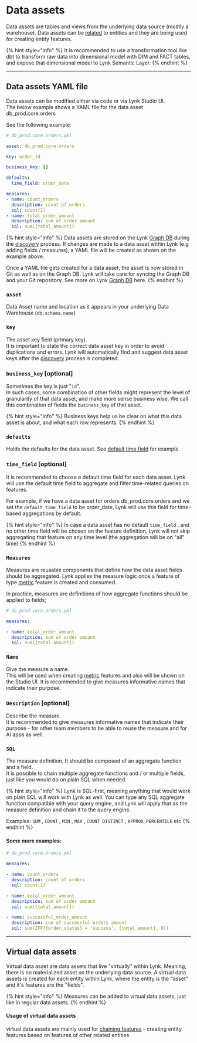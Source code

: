 # Data assets

Data assets are tables and views from the underlying data source (mostly a warehouse). Data assets can be [related](../relationships/related-data-assets.md) to entities and they are being used for creating entity features.

{% hint style="info" %}
It is recommended to use a transformation tool like dbt to transform raw data into dimensional model with DIM and FACT tables, and expose that dimensional model to Lynk Semantic Layer.
{% endhint %}

***

## Data assets YAML file

Data assets can be modified either via code or via Lynk Studio UI.\
The below example shows a YAML file for the data asset db\_prod.core.orders

See the following example:

```yaml
# db_prod.core.orders.yml

asset: db_prod.core.orders

key: order_id

business_key: []

defaults:
  time_field: order_date

measures:
- name: count_orders
  description: count of orders
  sql: count(1)
- name: total_order_amount
  description: sum of order amount
  sql: sum({total_amount})

```

{% hint style="info" %}
Data assets are stored on the Lynk [Graph DB](broken-reference/) during the [discovery](broken-reference/) process. If changes are made to a data asset within Lynk (e.g adding fields / measures), a YAML file will be created as shown on the example above.

Once a YAML file gets created for a data asset, the asset is now stored in Git as well as on the Graph DB. Lynk will take care for syncing the Graph DB and your Git repository. See more on Lynk [Graph](broken-reference/)[ DB](broken-reference/) here.
{% endhint %}

### `asset`

Data Asset name and location as it appears in your underlying Data Warehouse (`db.schema.name`)

### `key`

The asset key field (primary key).\
It is important to state the correct data asset key in order to avoid duplications and errors. Lynk will automatically find and suggest data asset keys after the [discovery](broken-reference/) process is completed.

### `business_key` \[optional]

Sometimes the key is just "`id`".\
In such cases, some combination of other fields might represent the level of granularity of that data asset, and make more sense business wise. We call this combination of fields the `business_key` of that asset.

{% hint style="info" %}
Business keys help us be clear on what this data asset is about, and what each row represents.
{% endhint %}

### `defaults`

Holds the defaults for the data asset. See [default time field](./#default-time-field) for example.

### `time_field` \[optional]

It is recommended to choose a default time field for each data asset. Lynk will use the default time field to aggregate and filter time-related queries on features.

For example, if we have a data asset for orders db\_prod.core.orders and we set the `default_time_field` to be order\_date, Lynk will use this field for time-based aggregations by default.

{% hint style="info" %}
In case a data asset has no default `time_field` , and no other time field will be chosen on the feature definition, Lynk will not skip aggregating that feature on any time level (the aggregation will be on "all" time)
{% endhint %}

### `Measures`

Measures are reusable components that define how the data asset fields should be aggregated. Lynk applies the measure logic once a feature of type [metric](../features/metric.md) feature is created and consumed.

In practice, measures are definitions of how aggregate functions should be applied to fields;

```yaml
# db_prod.core.orders.yml

measures:

- name: total_order_amount
  description: sum of order amount
  sql: sum({total_amount})
```

### `Name`

Give the measure a name.\
This will be used when creating [metric](../features/metric.md) features and also will be shown on the Studio UI. It is recommended to give measures informative names that indicate their purpose.

### `Description` \[optional]

Describe the measure.\
It is recommended to give measures informative names that indicate their purpose - for other team members to be able to reuse the measure and for AI apps as well.

### `SQL`

The measure definition. It should be composed of an aggregate function and a field.\
It is possible to chain multiple aggregate functions and / or multiple fields, just like you would do on plain SQL when needed.

{% hint style="info" %}
Lynk is SQL-first, meaning anything that would work on plain SQL will work with Lynk as well. You can type any SQL aggregate function compatible with your query engine, and Lynk will apply that as the measure definition and chain it to the query engine.

Examples: `SUM` , `COUNT` , `MIN` , `MAX` , `COUNT DISTINCT` , `APPROX_PERCENTILE` etc
{% endhint %}

#### Some more examples:

```yaml
# db_prod.core.orders.yml

measures:

- name: count_orders
  description: count of orders
  sql: count(1)

- name: total_order_amount
  description: sum of order amount
  sql: sum({total_amount})

- name: successful_order_amount
  description: sum of successful orders amount
  sql: sum(IFF({order_status} = 'success', {total_amount}, 0))
```

***

## Virtual data assets

Virtual data asset are data assets that live "virtually" within Lynk. Meaning, there is no materialized asset on the underlying data source. A virtual data assets is created for each entity within Lynk, where the entity is the "asset" and it's features are the "fields".

{% hint style="info" %}
Measures can be added to virtual data assets, just like in regular data assets.
{% endhint %}

#### Usage of virtual data assets

virtual data assets are mainly used for [chaining features](../chaining-features.md) - creating entity features based on features of other related entities.
